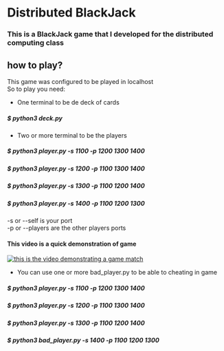 # Distributed BlackJack
### This is a BlackJack game that I developed for the distributed computing class

## how to play?
 This game was configured to be played in localhost  
 So to play you need:  
* One terminal to be de deck of cards  
##### $ python3 deck.py  
 * Two or more terminal to be the players  
##### $ python3 player.py -s 1100 -p 1200 1300 1400  
##### $ python3 player.py -s 1200 -p 1100 1300 1400  
##### $ python3 player.py -s 1300 -p 1100 1200 1400  
##### $ python3 player.py -s 1400 -p 1100 1200 1300    
  -s or --self is your port  
-p or --players are the other players ports    
  
  #### This video is a quick demonstration of game
[![ this is the video demonstrating a game match](http://img.youtube.com/vi/a7zL75LsvI0/0.jpg)](http://www.youtube.com/watch?v=a7zL75LsvI0 "Distributed Black Jack - Game Demonstration")

    
 * You can use one or more bad_player.py to be able to cheating in game  
##### $ python3 player.py -s 1100 -p 1200 1300 1400  
##### $ python3 player.py -s 1200 -p 1100 1300 1400  
##### $ python3 player.py -s 1300 -p 1100 1200 1400  
##### $ python3 bad_player.py -s 1400 -p 1100 1200 1300  
